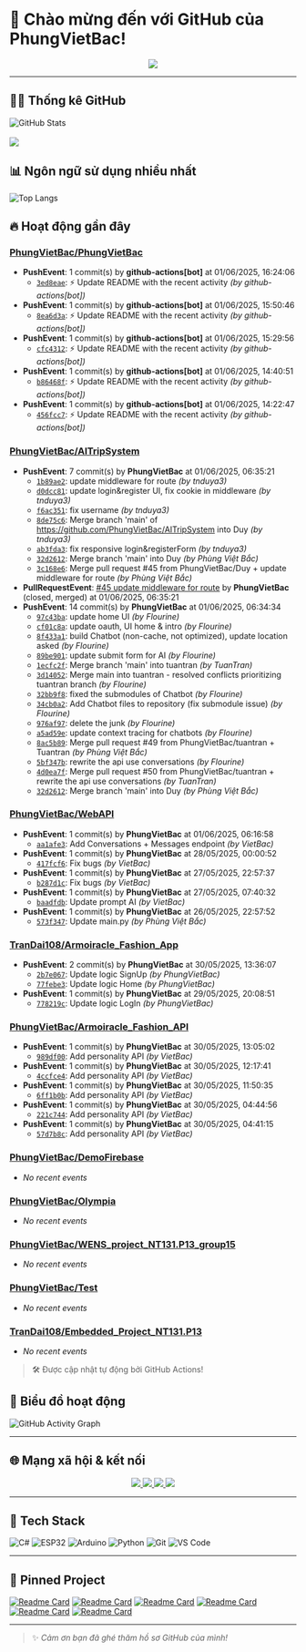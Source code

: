 # 👋 Chào mừng đến với GitHub của PhungVietBac!

<p align="center">
  <img src="https://readme-typing-svg.demolab.com/?lines=Welcome+to+my+GitHub!;I+love+Programming;AI+%7C+FullStack+%7C+Android+%7C+Desktop;Let's+build+something+awesome!&center=true&width=500&height=45&color=F7971E&vCenter=true&size=22">
</p>

---

## 🧑‍💻 Thống kê GitHub

![GitHub Stats](https://github-readme-stats.vercel.app/api?username=PhungVietBac&show_icons=true&theme=radical)
<br><br>
![](https://nirzak-streak-stats.vercel.app/?user=PhungVietBac&theme=radical)

## 📊 Ngôn ngữ sử dụng nhiều nhất

![Top Langs](https://github-readme-stats.vercel.app/api/top-langs/?username=PhungVietBac&layout=compact&theme=radical)

## 🔥 Hoạt động gần đây

<!--START_SECTION:activity-->
### [PhungVietBac/PhungVietBac](https://github.com/PhungVietBac/PhungVietBac)
- **PushEvent**: 1 commit(s) by **github-actions[bot]** at 01/06/2025, 16:24:06
  - [`3ed8eae`](https://github.com/PhungVietBac/PhungVietBac/commit/3ed8eae3cdb83d84ffd8bd4a6a8aa4ccbc0b5f3b): ⚡ Update README with the recent activity _(by github-actions[bot])_
- **PushEvent**: 1 commit(s) by **github-actions[bot]** at 01/06/2025, 15:50:46
  - [`8ea6d3a`](https://github.com/PhungVietBac/PhungVietBac/commit/8ea6d3a9ee21fa06a9f280e2e08033cabd70d2f8): ⚡ Update README with the recent activity _(by github-actions[bot])_
- **PushEvent**: 1 commit(s) by **github-actions[bot]** at 01/06/2025, 15:29:56
  - [`cfc4312`](https://github.com/PhungVietBac/PhungVietBac/commit/cfc431203737079860c0fe20942b01a0f4d0fa8d): ⚡ Update README with the recent activity _(by github-actions[bot])_
- **PushEvent**: 1 commit(s) by **github-actions[bot]** at 01/06/2025, 14:40:51
  - [`b86468f`](https://github.com/PhungVietBac/PhungVietBac/commit/b86468f584ebffb6eab7482b91291e8ed49401d3): ⚡ Update README with the recent activity _(by github-actions[bot])_
- **PushEvent**: 1 commit(s) by **github-actions[bot]** at 01/06/2025, 14:22:47
  - [`456fcc7`](https://github.com/PhungVietBac/PhungVietBac/commit/456fcc79eebbd66336265a2bebee2b9296117b0e): ⚡ Update README with the recent activity _(by github-actions[bot])_

### [PhungVietBac/AITripSystem](https://github.com/PhungVietBac/AITripSystem)
- **PushEvent**: 7 commit(s) by **PhungVietBac** at 01/06/2025, 06:35:21
  - [`1b89ae2`](https://github.com/PhungVietBac/AITripSystem/commit/1b89ae2445a915eed8d82fc1656dfbe25e9e20bd): update middleware for route _(by tnduya3)_
  - [`d0dcc81`](https://github.com/PhungVietBac/AITripSystem/commit/d0dcc8137930f8ec95cfa66985048ba441ff133a): update login&register UI, fix cookie in middleware _(by tnduya3)_
  - [`f6ac351`](https://github.com/PhungVietBac/AITripSystem/commit/f6ac3517d8273edbb85c3f77836fb80726decf70): fix username _(by tnduya3)_
  - [`8de75c6`](https://github.com/PhungVietBac/AITripSystem/commit/8de75c6096625231cb69415ea5d1b0fa0a390d6a): Merge branch 'main' of https://github.com/PhungVietBac/AITripSystem into Duy _(by tnduya3)_
  - [`ab3fda3`](https://github.com/PhungVietBac/AITripSystem/commit/ab3fda35770cb686b8bc3f2793a71e6317342738): fix responsive login&registerForm _(by tnduya3)_
  - [`32d2612`](https://github.com/PhungVietBac/AITripSystem/commit/32d26123c3f9df826ea5a405f80241cf377cac18): Merge branch 'main' into Duy _(by Phùng Việt Bắc)_
  - [`3c168e6`](https://github.com/PhungVietBac/AITripSystem/commit/3c168e6f7154e0663461a30dbedd0c7644caf91a): Merge pull request #45 from PhungVietBac/Duy + update middleware for route _(by Phùng Việt Bắc)_
- **PullRequestEvent**: [#45 update middleware for route](https://github.com/PhungVietBac/AITripSystem/pull/45) by **PhungVietBac** (closed, merged) at 01/06/2025, 06:35:21
- **PushEvent**: 14 commit(s) by **PhungVietBac** at 01/06/2025, 06:34:34
  - [`97c43ba`](https://github.com/PhungVietBac/AITripSystem/commit/97c43bad3e01286d84cfba068aa028f7e348d2be): update home UI _(by Flourine)_
  - [`cf01c8a`](https://github.com/PhungVietBac/AITripSystem/commit/cf01c8a2c650d1a38112b9e58792c5c222247e7b): update oauth, UI home & intro _(by Flourine)_
  - [`8f433a1`](https://github.com/PhungVietBac/AITripSystem/commit/8f433a1dd1830ffc5f7bb1d85af617d94c3e8139): build Chatbot (non-cache, not optimized), update location asked _(by Flourine)_
  - [`89be901`](https://github.com/PhungVietBac/AITripSystem/commit/89be90184910cb08d8cf8f530d4c38f9e835340b): update submit form for AI _(by Flourine)_
  - [`1ecfc2f`](https://github.com/PhungVietBac/AITripSystem/commit/1ecfc2fb823c9e399ab57155c23d9163e015f0a2): Merge branch 'main' into tuantran _(by TuanTran)_
  - [`3d14052`](https://github.com/PhungVietBac/AITripSystem/commit/3d14052b1e7bb744f93dfbf2834fbb1d1014871e): Merge main into tuantran - resolved conflicts prioritizing tuantran branch _(by Flourine)_
  - [`32bb9f8`](https://github.com/PhungVietBac/AITripSystem/commit/32bb9f80f4acbdf206586855e06c0c4726f11501): fixed the submodules of Chatbot _(by Flourine)_
  - [`34cb0a2`](https://github.com/PhungVietBac/AITripSystem/commit/34cb0a203316601b2d4400f1b24d4be8f31f10d0): Add Chatbot files to repository (fix submodule issue) _(by Flourine)_
  - [`976af97`](https://github.com/PhungVietBac/AITripSystem/commit/976af9706e5046604fe9fce3fb9db7353adac0b4): delete the junk _(by Flourine)_
  - [`a5ad59e`](https://github.com/PhungVietBac/AITripSystem/commit/a5ad59e3a3927c38eb3bc6ef2d88a5c2b384833d): update context tracing for chatbots _(by Flourine)_
  - [`8ac5b89`](https://github.com/PhungVietBac/AITripSystem/commit/8ac5b89a5ad40fc4fd99329b62fb2bbc23152078): Merge pull request #49 from PhungVietBac/tuantran + Tuantran _(by Phùng Việt Bắc)_
  - [`5bf347b`](https://github.com/PhungVietBac/AITripSystem/commit/5bf347b2ef6c830c324e8c4f1a45cea37487879a): rewrite the api use conversations _(by Flourine)_
  - [`4d0ea7f`](https://github.com/PhungVietBac/AITripSystem/commit/4d0ea7fc5c0887c02ce5108a073951b4278d6811): Merge pull request #50 from PhungVietBac/tuantran + rewrite the api use conversations _(by TuanTran)_
  - [`32d2612`](https://github.com/PhungVietBac/AITripSystem/commit/32d26123c3f9df826ea5a405f80241cf377cac18): Merge branch 'main' into Duy _(by Phùng Việt Bắc)_

### [PhungVietBac/WebAPI](https://github.com/PhungVietBac/WebAPI)
- **PushEvent**: 1 commit(s) by **PhungVietBac** at 01/06/2025, 06:16:58
  - [`aa1afe3`](https://github.com/PhungVietBac/WebAPI/commit/aa1afe3bc9a3e71b81b2f78c8a4d2da7ae05a56b): Add Conversations + Messages endpoint _(by VietBac)_
- **PushEvent**: 1 commit(s) by **PhungVietBac** at 28/05/2025, 00:00:52
  - [`417fcf6`](https://github.com/PhungVietBac/WebAPI/commit/417fcf6bf8f2c6ef6a20223e9b42f50961ac53bd): Fix bugs _(by VietBac)_
- **PushEvent**: 1 commit(s) by **PhungVietBac** at 27/05/2025, 22:57:37
  - [`b287d1c`](https://github.com/PhungVietBac/WebAPI/commit/b287d1c2e406141a2e45e1ecf37d6de426e41bdb): Fix bugs _(by VietBac)_
- **PushEvent**: 1 commit(s) by **PhungVietBac** at 27/05/2025, 07:40:32
  - [`baadfdb`](https://github.com/PhungVietBac/WebAPI/commit/baadfdb6412205821581232875ec8dd190e3fc22): Update prompt AI _(by VietBac)_
- **PushEvent**: 1 commit(s) by **PhungVietBac** at 26/05/2025, 22:57:52
  - [`573f347`](https://github.com/PhungVietBac/WebAPI/commit/573f347b7506157c1c791584e30be82eac1cf115): Update main.py _(by Phùng Việt Bắc)_

### [TranDai108/Armoiracle_Fashion_App](https://github.com/TranDai108/Armoiracle_Fashion_App)
- **PushEvent**: 2 commit(s) by **PhungVietBac** at 30/05/2025, 13:36:07
  - [`2b7e067`](https://github.com/TranDai108/Armoiracle_Fashion_App/commit/2b7e0676570b09a02259df726a4b494629e70b03): Update logic SignUp _(by PhungVietBac)_
  - [`77febe3`](https://github.com/TranDai108/Armoiracle_Fashion_App/commit/77febe3f7505eed757ae5980b174b0b907fe4759): Update logic Home _(by PhungVietBac)_
- **PushEvent**: 1 commit(s) by **PhungVietBac** at 29/05/2025, 20:08:51
  - [`778219c`](https://github.com/TranDai108/Armoiracle_Fashion_App/commit/778219c3171f0a9f687e5e663fb4f7cd105142f7): Update logic LogIn _(by PhungVietBac)_

### [PhungVietBac/Armoiracle_Fashion_API](https://github.com/PhungVietBac/Armoiracle_Fashion_API)
- **PushEvent**: 1 commit(s) by **PhungVietBac** at 30/05/2025, 13:05:02
  - [`989df00`](https://github.com/PhungVietBac/Armoiracle_Fashion_API/commit/989df00aa9402945f70ff11dd11b2f9be3d5259f): Add personality API _(by VietBac)_
- **PushEvent**: 1 commit(s) by **PhungVietBac** at 30/05/2025, 12:17:41
  - [`4ccfce4`](https://github.com/PhungVietBac/Armoiracle_Fashion_API/commit/4ccfce490df64547fcac5cc23881ed56fa473a12): Add personality API _(by VietBac)_
- **PushEvent**: 1 commit(s) by **PhungVietBac** at 30/05/2025, 11:50:35
  - [`6ff1b0b`](https://github.com/PhungVietBac/Armoiracle_Fashion_API/commit/6ff1b0b57c8af3c7f888d0456ff74ee759e46cd7): Add personality API _(by VietBac)_
- **PushEvent**: 1 commit(s) by **PhungVietBac** at 30/05/2025, 04:44:56
  - [`221c744`](https://github.com/PhungVietBac/Armoiracle_Fashion_API/commit/221c7441f53974fc7fb50a158ba27251a447b2d7): Add personality API _(by VietBac)_
- **PushEvent**: 1 commit(s) by **PhungVietBac** at 30/05/2025, 04:41:15
  - [`57d7b8c`](https://github.com/PhungVietBac/Armoiracle_Fashion_API/commit/57d7b8c8b525895dc1b74041a93f1277f8054634): Add personality API _(by VietBac)_

### [PhungVietBac/DemoFirebase](https://github.com/PhungVietBac/DemoFirebase)
- _No recent events_

### [PhungVietBac/Olympia](https://github.com/PhungVietBac/Olympia)
- _No recent events_

### [PhungVietBac/WENS_project_NT131.P13_group15](https://github.com/PhungVietBac/WENS_project_NT131.P13_group15)
- _No recent events_

### [PhungVietBac/Test](https://github.com/PhungVietBac/Test)
- _No recent events_

### [TranDai108/Embedded_Project_NT131.P13](https://github.com/TranDai108/Embedded_Project_NT131.P13)
- _No recent events_

<!--END_SECTION:activity-->

> 🛠️ Được cập nhật tự động bởi GitHub Actions!

## 🧭 Biểu đồ hoạt động

![GitHub Activity Graph](https://github-readme-activity-graph.vercel.app/graph?username=PhungVietBac&theme=github-compact)

---

## 🌐 Mạng xã hội & kết nối

<p align="center">
  <a href="https://www.linkedin.com/in/b%E1%BA%AFc-ph%C3%B9ng-vi%E1%BB%87t-396674298/" target="_blank">
    <img src="https://img.shields.io/badge/-LinkedIn-0077B5?style=for-the-badge&logo=linkedin&logoColor=white" />
  </a>
  <a href="mailto:bacphungviet@gmail.com">
    <img src="https://img.shields.io/badge/-Gmail-D14836?style=for-the-badge&logo=gmail&logoColor=white" />
  </a>
  <a href="https://github.com/PhungVietBac">
    <img src="https://img.shields.io/badge/-GitHub-181717?style=for-the-badge&logo=github&logoColor=white" />
  </a>
  <a href="https://www.facebook.com/bac.phungviet.92" target="_blank">
    <img src="https://img.shields.io/badge/-Facebook-1877F2?style=for-the-badge&logo=facebook&logoColor=white" />
  </a>
</p>

---

## 🧰 Tech Stack

![C#](https://img.shields.io/badge/-CSharp-239120?style=flat&logo=c-sharp&logoColor=white)
![ESP32](https://img.shields.io/badge/-ESP32-FF5722?style=flat&logo=esphome&logoColor=white)
![Arduino](https://img.shields.io/badge/-Arduino-00979D?style=flat&logo=arduino&logoColor=white)
![Python](https://img.shields.io/badge/-Python-3776AB?style=flat&logo=python&logoColor=white)
![Git](https://img.shields.io/badge/-Git-F05032?style=flat&logo=git&logoColor=white)
![VS Code](https://img.shields.io/badge/-VSCode-007ACC?style=flat&logo=visual-studio-code&logoColor=white)

---

## 📌 Pinned Project

[![Readme Card](https://github-readme-stats.vercel.app/api/pin/?username=PhungVietBac&repo=AITripSystem&theme=radical)](https://github.com/PhungVietBac/AITripSystem)
[![Readme Card](https://github-readme-stats.vercel.app/api/pin/?username=PhungVietBac&repo=WebAPI&theme=radical)](https://github.com/PhungVietBac/WebAPI)
[![Readme Card](https://github-readme-stats.vercel.app/api/pin/?username=PhungVietBac&repo=Armoiracle_Fashion_API&theme=radical)](https://github.com/PhungVietBac/Armoiracle_Fashion_API)
[![Readme Card](https://github-readme-stats.vercel.app/api/pin/?username=PhungVietBac&repo=Olympia&theme=radical)](https://github.com/PhungVietBac/Olympia)
[![Readme Card](https://github-readme-stats.vercel.app/api/pin/?username=PhungVietBac&repo=WENS_project_NT131.P13_group15&theme=radical)](https://github.com/PhungVietBac/WENS_project_NT131.P13_group15)
[![Readme Card](https://github-readme-stats.vercel.app/api/pin/?username=TranDai108&repo=Armoiracle_Fashion_App&theme=radical)](https://github.com/TranDai108/Armoiracle_Fashion_App)

---

> ✨ *Cảm ơn bạn đã ghé thăm hồ sơ GitHub của mình!*
